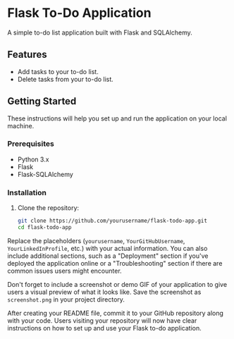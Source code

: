 # Flask To-Do Application

A simple to-do list application built with Flask and SQLAlchemy.

## Features

- Add tasks to your to-do list.
- Delete tasks from your to-do list.

## Getting Started

These instructions will help you set up and run the application on your local machine.

### Prerequisites

- Python 3.x
- Flask
- Flask-SQLAlchemy

### Installation

1. Clone the repository:

   ```bash
   git clone https://github.com/yourusername/flask-todo-app.git
   cd flask-todo-app


Replace the placeholders (`yourusername`, `YourGitHubUsername`, `YourLinkedInProfile`, etc.) with your actual information. You can also include additional sections, such as a "Deployment" section if you've deployed the application online or a "Troubleshooting" section if there are common issues users might encounter.

Don't forget to include a screenshot or demo GIF of your application to give users a visual preview of what it looks like. Save the screenshot as `screenshot.png` in your project directory.

After creating your README file, commit it to your GitHub repository along with your code. Users visiting your repository will now have clear instructions on how to set up and use your Flask to-do application.


